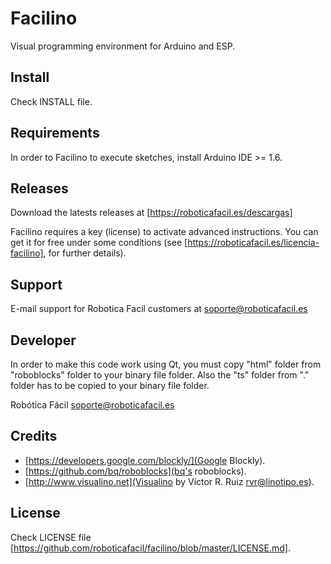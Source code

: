 Facilino
=========

Visual programming environment for Arduino and ESP.


Install
-------

Check INSTALL file.


Requirements
------------

In order to Facilino to execute sketches, install Arduino IDE >= 1.6.


Releases
---------

Download the latests releases at [https://roboticafacil.es/descargas]

Facilino requires a key (license) to activate advanced instructions. You can get it for free under some conditions (see [https://roboticafacil.es/licencia-facilino], for further details).


Support
-------

E-mail support for Robotica Facil customers at <soporte@roboticafacil.es>


Developer
---------

In order to make this code work using Qt, you must copy "html" folder from "roboblocks" folder to your binary file folder. Also the "ts" folder from "." folder has to be copied to your binary file folder.

Robótica Fácil <soporte@roboticafacil.es>


Credits
-------

* [https://developers.google.com/blockly/](Google Blockly).
* [https://github.com/bq/roboblocks](bq's roboblocks).
* [http://www.visualino.net](Visualino by Víctor R. Ruiz <rvr@linotipo.es>).


License
-------

Check LICENSE file [https://github.com/roboticafacil/facilino/blob/master/LICENSE.md].
